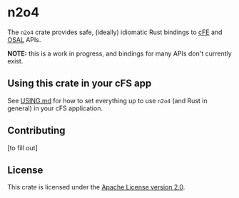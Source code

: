 # n2o4

The `n2o4` crate provides safe, (ideally) idiomatic Rust bindings
to [cFE](https://github.com/nasa/cFE)
and [OSAL](https://github.com/nasa/osal) APIs.

**NOTE:** this is a work in progress,
and bindings for many APIs don't currently exist.

## Using this crate in your cFS app

See [USING.md](USING.md) for how to set everything up to
use `n2o4` (and Rust in general) in your cFS application.

## Contributing

\[to fill out\]

## License

This crate is licensed under the [Apache License version 2.0](LICENSE).
